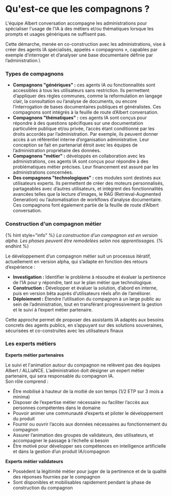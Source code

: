 # Qu'est-ce que les compagnons ?

L'équipe Albert conversation accompagne les administrations  pour spécialiser l'usage de l'IA à des métiers et/ou thématiques lorsque les prompts et usages génériques ne suffisent pas.

Cette démarche, menée en co-construction avec les administrations, vise à créer des agents IA spécialisés, appelés « compagnons », capables par exemple d’interroger et d’analyser une base documentaire définie par l’administration.\


### Types de compagnons&#x20;

* **Compagnons "génériques" :** ces agents IA ou fonctionnalités sont accessibles à tous les utilisateurs sans restriction. Ils permettent d’appliquer des règles communes, comme la reformulation en langage clair, la consultation ou l’analyse de documents, ou encore l’interrogation de bases documentaires publiques et généralistes. Ces compagnons sont intégrés à la feuille de route d’Albert conversation.
* **Compagnons "thématiques" :** ces agents IA sont conçus pour répondre à des questions spécifiques sur une documentation particulière publique et/ou privée, l’accès étant conditionné par les droits accordés par l’administration. Par exemple, ils peuvent donner accès à un référentiel interne d’organisation administrative. Leur conception se fait en partenariat étroit avec les équipes de l’administration propriétaire des données.
* **Compagnons "métier" :** développés en collaboration avec les administrations, ces agents IA sont conçus pour répondre à des problématiques métier précises. Leur financement est assuré par les administrations concernées.
* **Des compagnons "technologiques" :** ces modules sont destinés aux utilisateurs experts. Ils permettent de créer des moteurs personnalisés, partageables avec d’autres utilisateurs, et intègrent des fonctionnalités avancées telles que la lecture d’images, le RAG (Retrieval-Augmented Generation) ou l’automatisation de workflows d’analyse documentaire. Ces compagnons font également partie de la feuille de route d’Albert conversation.



### Construction d'un compagnon métier&#x20;

{% hint style="info" %}
_La construction d’un compagnon est en version alpha. Les phases peuvent être remodelées selon nos apprentissages._
{% endhint %}

Le développement d’un compagnon métier suit un processus itératif, actuellement en version alpha, qui s’adapte en fonction des retours d’expérience :

* **Investigation :** Identifier le problème à résoudre et évaluer la pertinence de l’IA pour y répondre, tant sur le plan métier que technologique.
* **Construction :** Développer et évaluer la solution, d’abord en interne, puis en version bêta auprès d’utilisateurs réels afin de l’améliorer.
* **Déploiement :** Étendre l’utilisation du compagnon à un large public au sein de l’administration, tout en transférant progressivement la gestion et le suivi à l’expert métier partenaire.

Cette approche permet de proposer des assistants IA adaptés aux besoins concrets des agents publics, en s’appuyant sur des solutions souveraines, sécurisées et co-construites avec les utilisateurs finaux



### Les experts métiers&#x20;

**Experts métier partenaires**

Le suivi et l'animation autour du compagnon ne relèvent pas des équipes Albert / ALLiaNCE. L’administration doit désigner un expert métier partenaire, qui sera responsable du compagnon IA.\
Son rôle comprend :

* Être mobilisé à hauteur de la moitié de son temps (1/2 ETP sur 3 mois a minima)&#x20;
* Disposer de l’expertise métier nécessaire ou faciliter l’accès aux personnes compétentes dans le domaine
* Pouvoir animer une communauté d’experts et piloter le développement du produit
* Fournir ou ouvrir l’accès aux données nécessaires au fonctionnement du compagnon
* Assurer l’animation des groupes de validateurs, des utilisateurs, et accompagner le passage à l’échelle si besoin
* Être motivé pour développer ses compétences en intelligence artificielle et dans la gestion d’un produit IA/compagnon



**Experts métier validateurs**

* Possèdent la légitimité métier pour juger de la pertinence et de la qualité des réponses fournies par le compagnon
* Sont disponibles et mobilisables rapidement pendant la phase de construction du compagnon





